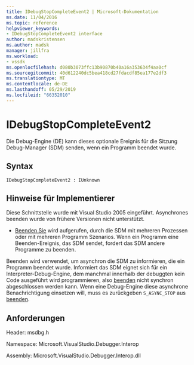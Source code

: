 ```yaml
---
title: IDebugStopCompleteEvent2 | Microsoft-Dokumentation
ms.date: 11/04/2016
ms.topic: reference
helpviewer_keywords:
- IDebugStopCompleteEvent2 interface
author: madskristensen
ms.author: madsk
manager: jillfra
ms.workload:
- vssdk
ms.openlocfilehash: d080b3073ffc13b90870b40a16a353634f4aa0cf
ms.sourcegitcommit: 40d612240dc5bea418cd27fdacdf85ea177e2df3
ms.translationtype: MT
ms.contentlocale: de-DE
ms.lasthandoff: 05/29/2019
ms.locfileid: "66352010"
---
```

# <a name="idebugstopcompleteevent2"></a>IDebugStopCompleteEvent2

Die Debug-Engine (DE) kann dieses optionale Ereignis für die Sitzung Debug-Manager (SDM) senden, wenn ein Programm beendet wurde.

## <a name="syntax"></a>Syntax

```
IDebugStopCompleteEvent2 : IUnknown
```

## <a name="notes-for-implementers"></a>Hinweise für Implementierer

Diese Schnittstelle wurde mit Visual Studio 2005 eingeführt. Asynchrones beenden wurde von frühere Versionen nicht unterstützt.

- [Beenden Sie](../../../extensibility/debugger/reference/idebugengineprogram2-stop.md) wird aufgerufen, durch die SDM mit mehreren Prozessen oder mit mehreren Programm Szenarios. Wenn ein Programm eine Beenden-Ereignis, das SDM sendet, fordert das SDM andere Programme zu beenden.

Beenden wird verwendet, um asynchron die SDM zu informieren, die ein Programm beendet wurde. Informiert das SDM eignet sich für ein Interpreter-Debug-Engine, dem manchmal innerhalb der debuggten kein Code ausgeführt wird programmieren, also [beenden](../../../extensibility/debugger/reference/idebugengineprogram2-stop.md) nicht synchron abgeschlossen werden kann. Wenn eine Debug-Engine diese asynchrone Benachrichtigung einsetzen will, muss es zurückgeben `S_ASYNC_STOP` aus [beenden](../../../extensibility/debugger/reference/idebugengineprogram2-stop.md).

## <a name="requirements"></a>Anforderungen

Header: msdbg.h

Namespace: Microsoft.VisualStudio.Debugger.Interop

Assembly: Microsoft.VisualStudio.Debugger.Interop.dll